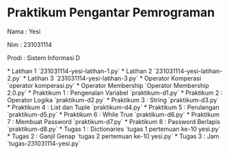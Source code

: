 # Praktikum Pengantar Pemrograman
<p> Nama : Yesi </p>
<p> Nim : 231031114 </p>
<p> Prodi : Sistem Informasi D </p>
* Latihan 1 
  `231031114-yesi-latihan-1.py`
* Latihan 2 
  `231031114-yesi-latihan-2.py`
* Latihan 3 
  `231031114-yesi-latihan-3.py`
* Operator Komperasi
  `operator komperasi.py`
* Operator Membership
  `Operator Membership 2.0.py`
* Praktikum 1 : Pengenalan Variabel
  `praktikum-d1.py`
* Praktikum 2 : Operator Logika
  `praktikum-d2.py`
* Praktikum 3 : String
  `praktikum-d3.py`
* Praktikum 4 : List dan Tuple
  `praktikum-d4.py`
* Praktikum 5 : Perulangan
  `praktikum-d5.py`
* Praktikum 6 : While True
  `praktikum-d6.py`
* Praktikum 7 : Membuat Password
  `praktikum-d7.py`
* Praktikum 8 : Password Berlapis
  `praktikum-d8.py`
* Tugas 1 : Dictionaries
  `tugas 1 pertemuan ke-10 yesi.py`
* Tugas 2 : Ganjil Genap
  `tugas 2 pertemuan ke-10 yesi.py`
* Tugas 3 : Jam
  `tugas-231031114-yesi.py`
